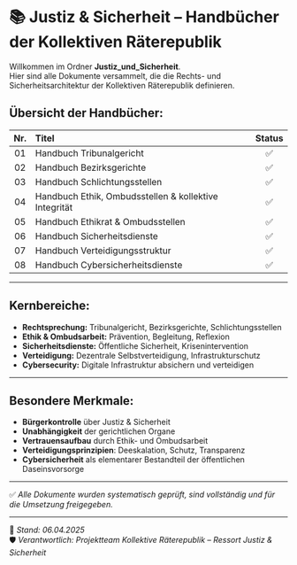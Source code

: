 # 📚 Justiz & Sicherheit – Handbücher der Kollektiven Räterepublik

Willkommen im Ordner **Justiz_und_Sicherheit**.  
Hier sind alle Dokumente versammelt, die die Rechts- und Sicherheitsarchitektur der Kollektiven Räterepublik definieren.

## Übersicht der Handbücher:

| Nr. | Titel | Status |
|:---:|:------------------------------------------------|:--------:|
| 01 | Handbuch Tribunalgericht | ✅ |
| 02 | Handbuch Bezirksgerichte | ✅ |
| 03 | Handbuch Schlichtungsstellen | ✅ |
| 04 | Handbuch Ethik, Ombudsstellen & kollektive Integrität | ✅ |
| 05 | Handbuch Ethikrat & Ombudsstellen | ✅ |
| 06 | Handbuch Sicherheitsdienste | ✅ |
| 07 | Handbuch Verteidigungsstruktur | ✅ |
| 08 | Handbuch Cybersicherheitsdienste | ✅ |

---

## Kernbereiche:

- **Rechtsprechung:** Tribunalgericht, Bezirksgerichte, Schlichtungsstellen
- **Ethik & Ombudsarbeit:** Prävention, Begleitung, Reflexion
- **Sicherheitsdienste:** Öffentliche Sicherheit, Krisenintervention
- **Verteidigung:** Dezentrale Selbstverteidigung, Infrastrukturschutz
- **Cybersecurity:** Digitale Infrastruktur absichern und verteidigen

---

## Besondere Merkmale:

- **Bürgerkontrolle** über Justiz & Sicherheit
- **Unabhängigkeit** der gerichtlichen Organe
- **Vertrauensaufbau** durch Ethik- und Ombudsarbeit
- **Verteidigungsprinzipien**: Deeskalation, Schutz, Transparenz
- **Cybersicherheit** als elementarer Bestandteil der öffentlichen Daseinsvorsorge

---

✅ *Alle Dokumente wurden systematisch geprüft, sind vollständig und für die Umsetzung freigegeben.*

---

📅 *Stand: 06.04.2025*  
🛡️ *Verantwortlich: Projektteam Kollektive Räterepublik – Ressort Justiz & Sicherheit*

